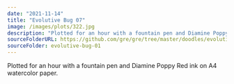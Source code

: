 ```yaml
---
date: "2021-11-14"
title: "Evolutive Bug 07"
image: /images/plots/322.jpg
description: "Plotted for an hour with a fountain pen and Diamine Poppy Red ink on A4 watercolor paper."
sourceFolderURL: https://github.com/gre/gre/tree/master/doodles/evolutive-bug-01
sourceFolder: evolutive-bug-01
---
```


Plotted for an hour with a fountain pen and Diamine Poppy Red ink on A4 watercolor paper.
